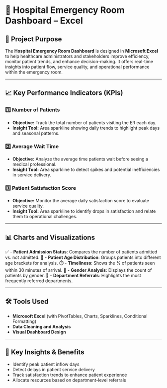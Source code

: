 # 🏥 Hospital Emergency Room Dashboard – Excel

## 📌 Project Purpose

The **Hospital Emergency Room Dashboard** is designed in **Microsoft Excel** to help healthcare administrators and stakeholders improve efficiency, monitor patient trends, and enhance decision-making. It offers real-time insights into patient flow, service quality, and operational performance within the emergency room.

---

## 📈 Key Performance Indicators (KPIs)

### 1️⃣ Number of Patients
- **Objective:** Track the total number of patients visiting the ER each day.
- **Insight Tool:** Area sparkline showing daily trends to highlight peak days and seasonal patterns.

### 2️⃣ Average Wait Time
- **Objective:** Analyze the average time patients wait before seeing a medical professional.
- **Insight Tool:** Area sparkline to detect spikes and potential inefficiencies in service delivery.

### 3️⃣ Patient Satisfaction Score
- **Objective:** Monitor the average daily satisfaction score to evaluate service quality.
- **Insight Tool:** Area sparkline to identify drops in satisfaction and relate them to operational challenges.

---

## 📊 Charts and Visualizations

✅ - **Patient Admission Status**: Compares the number of patients admitted vs. not admitted.
👶 - **Patient Age Distribution**: Groups patients into different age brackets for analysis.
⏱️ - **Timeliness**: Shows the % of patients seen within 30 minutes of arrival.
🚻 - **Gender Analysis**: Displays the count of patients by gender.
🏥 - **Department Referrals**: Highlights the most frequently referred departments.


---

## 🛠️ Tools Used

- **Microsoft Excel** (with PivotTables, Charts, Sparklines, Conditional Formatting)
- **Data Cleaning and Analysis**
- **Visual Dashboard Design**




---

## 🚀 Key Insights & Benefits

- Identify peak patient inflow days
- Detect delays in patient service delivery
- Track satisfaction trends to enhance patient experience
- Allocate resources based on department-level referrals




